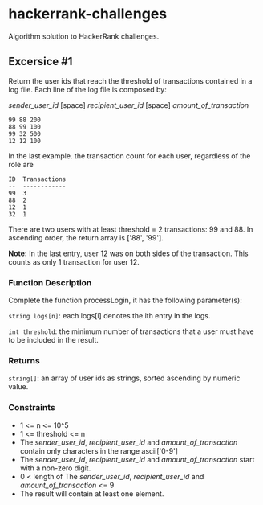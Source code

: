 # hackerrank-challenges
Algorithm solution to HackerRank challenges.

## Excersice #1
Return the user ids that reach the threshold of transactions contained in a log file. 
Each line of the log file is composed by:

_sender_user_id_ [space] _recipient_user_id_  [space] _amount_of_transaction_ 


```
99 88 200
88 99 100
99 32 500
12 12 100  
```

In the last example. the transaction count for each user, regardless of the role are

```
ID  Transactions
--  ------------
99  3
88  2
12  1
32  1
```

There are two users with at least threshold = 2 transactions: 99 and 88. In ascending order, the return array is ['88', '99'].

**Note:** In the last entry, user 12 was on both sides of the transaction. This counts as only 1 transaction for user 12.

### Function Description
Complete the function processLogin, it has the following parameter(s):
  
  `string logs[n]`: each logs[i] denotes the ith entry in the logs.

  `int threshold`: the minimum number of transactions that a user must have to be included in the result.

### Returns

  `string[]`: an array of user ids as strings, sorted ascending by numeric value.

### Constraints

- 1 <= n <= 10^5
- 1 <=  threshold <= n
- The _sender_user_id_, _recipient_user_id_ and _amount_of_transaction_ contain only characters in the range ascii['0-9']
- The _sender_user_id_, _recipient_user_id_ and _amount_of_transaction_ start with a non-zero digit.
- 0 < length of The _sender_user_id_, _recipient_user_id_ and _amount_of_transaction_  <= 9
- The result will contain at least one element.

